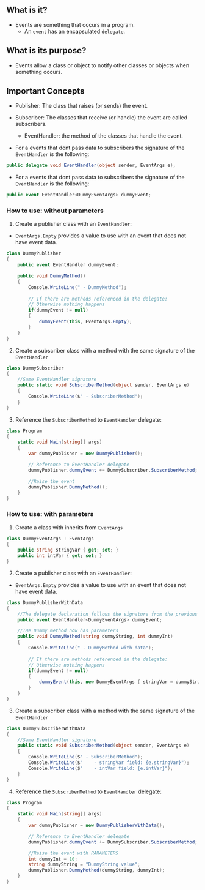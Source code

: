 ## What is it?
- Events are something that occurs in a program.
  - An `event` has an encapsulated `delegate`.
        
## What is its purpose?
- Events allow a class or object to notify other classes or objects when something occurs.
      
## Important Concepts
- Publisher: The class that raises (or sends) the event.
- Subscriber: The classes that receive (or handle) the event are called subscribers. 
  - EventHandler: the method of the classes that handle the event.

- For a events that dont pass data to subscribers the signature of the `EventHandler` is the following:
``` cs 
public delegate void EventHandler(object sender, EventArgs e);
```
- For a events that dont pass data to subscribers the signature of the `EventHandler` is the following:
``` cs 
public event EventHandler<DummyEventArgs> dummyEvent;
```

### How to use: without parameters
1. Create a publisher class with an `EventHandler`:
  - `EventArgs.Empty` provides a value to use with an event that does not have event data.

``` cs 
class DummyPublisher
{
    public event EventHandler dummyEvent;

    public void DummyMethod()
    {
        Console.WriteLine(" - DummyMethod");
        
        // If there are methods referenced in the delegate:
        // Otherwise nothing happens
        if(dummyEvent != null)
        {
            dummyEvent(this, EventArgs.Empty);
        }
    }
}
```

2. Create a subscriber class with a method with the same signature of the `EventHandler`

``` cs 
class DummySubscriber
{
    //Same EventHandler signature
    public static void SubscriberMethod(object sender, EventArgs e)
    {
        Console.WriteLine($" - SubscriberMethod");
    }
}
```

3. Reference the `SubscriberMethod` to `EventHandler` delegate:

``` cs 
class Program
{
    static void Main(string[] args)
    {
        var dummyPublisher = new DummyPublisher();

        // Reference to EventHandler delegate
        dummyPublisher.dummyEvent += DummySubscriber.SubscriberMethod;        

        //Raise the event
        dummyPublisher.DummyMethod();
    }
}
```

### How to use: with parameters

1. Create a class with inherits from `EventArgs`

``` cs
class DummyEventArgs : EventArgs
{
    public string stringVar { get; set; }
    public int intVar { get; set; }
}
```

2. Create a publisher class with an `EventHandler`:
  - `EventArgs.Empty` provides a value to use with an event that does not have event data.

``` cs 
class DummyPublisherWithData
{
    //The delegate declaration follows the signature from the previous section
    public event EventHandler<DummyEventArgs> dummyEvent;

    //THe Dummy method now has parameters
    public void DummyMethod(string dummyString, int dummyInt)
    {
        Console.WriteLine(" - DummyMethod with data");
        
        // If there are methods referenced in the delegate:
        // Otherwise nothing happens
        if(dummyEvent != null)
        {
            dummyEvent(this, new DummyEventArgs { stringVar = dummyString, intVar = dummyInt });
        }
    }
}
```

3. Create a subscriber class with a method with the same signature of the `EventHandler`

``` cs 
class DummySubscriberWithData
{
    //Same EventHandler signature
    public static void SubscriberMethod(object sender, EventArgs e)
    {
        Console.WriteLine($" - SubscriberMethod");
        Console.WriteLine($"    - stringVar field: {e.stringVar}");
        Console.WriteLine($"    - intVar field: {e.intVar}");
    }
}
```

4. Reference the `SubscriberMethod` to `EventHandler` delegate:

``` cs 
class Program
{
    static void Main(string[] args)
    {
        var dummyPublisher = new DummyPublisherWithData();

        // Reference to EventHandler delegate
        dummyPublisher.dummyEvent += DummySubscriber.SubscriberMethod;        

        //Raise the event with PARAMETERS
        int dummyInt = 10;
        string dummyString = "DummyString value";
        dummyPublisher.DummyMethod(dummyString, dummyInt);
    }
}
```